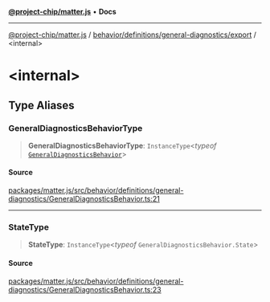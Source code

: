 [**@project-chip/matter.js**](../../../../../README.md) • **Docs**

***

[@project-chip/matter.js](../../../../../modules.md) / [behavior/definitions/general-diagnostics/export](../README.md) / \<internal\>

# \<internal\>

## Type Aliases

### GeneralDiagnosticsBehaviorType

> **GeneralDiagnosticsBehaviorType**: `InstanceType`\<*typeof* [`GeneralDiagnosticsBehavior`](../README.md#generaldiagnosticsbehavior)\>

#### Source

[packages/matter.js/src/behavior/definitions/general-diagnostics/GeneralDiagnosticsBehavior.ts:21](https://github.com/project-chip/matter.js/blob/7a8cbb56b87d4ccf34bec5a9a95ab40a1711324f/packages/matter.js/src/behavior/definitions/general-diagnostics/GeneralDiagnosticsBehavior.ts#L21)

***

### StateType

> **StateType**: `InstanceType`\<*typeof* `GeneralDiagnosticsBehavior.State`\>

#### Source

[packages/matter.js/src/behavior/definitions/general-diagnostics/GeneralDiagnosticsBehavior.ts:23](https://github.com/project-chip/matter.js/blob/7a8cbb56b87d4ccf34bec5a9a95ab40a1711324f/packages/matter.js/src/behavior/definitions/general-diagnostics/GeneralDiagnosticsBehavior.ts#L23)
